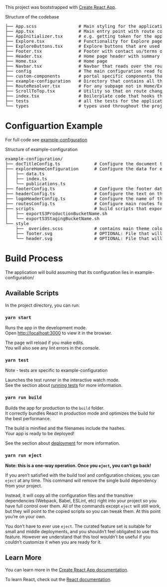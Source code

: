 This project was bootstrapped with [Create React App](https://github.com/facebook/create-react-app).

Structure of the codebase
<pre>
├── App.scss                # Main styling for the application, uses variables from example-configuration/_overrides.scss
├── App.tsx                 # Main entry point with route configuration
├── AppInitializer.tsx      # e.g. getting token for the app, setting document title
├── Explore.tsx             # Functionality for Explore page
├── ExploreButtons.tsx      # Explore buttons that are used both on the home page and the explore page
├── Footer.tsx              # Footer with contact us/terms of service
├── Header.tsx              # Home page header with summary and title
├── Home.tsx                # Home page
├── Navbar.tsx              # Navbar that reads over the routes in example-configuration
├── config                  # The main configuration read for the app
├── custom-components       # portal specific components that are not related to layout
├── example-configuration   # Directory that contains all the configuration for the app
├── RouteResolver.tsx       # For any subpage not in Home/Explore this hooks up the configuration to that URL
├── ScrollToTop.tsx         # Utility so that on route change the page starts at the top
├── index.tsx               # Boilerplate code that hooks the application up with index.html
├── tests                   # all the tests for the application
└── types                   # types used throughout the project
</pre>

# Configuartion Example
For full code see [example-configuration](https://github.com/portals/app-template/src/example-configuration)

Structure of example-configuration
<pre>
example-configuration/
├── docTitleConfig.ts             # Configure the document title
├── exploreHomeConfiguration      # Configure the data for explore and home page
│   ├── data.ts
│   ├── index.ts
│   └── publications.ts
├── footerConfig.ts               # Configure the footer data -- terms of use, contact us
├── headerConfig.ts               # Configure the text on the header of the home page
├── logoHeaderConfig.ts           # Configure the name of the app with either text or svg export
├── routesConfig.ts               # Configure main routes for the app -- what is available and what synapse object is maps too
├── scripts                       # build scripts that export s3 bucket names
│   ├── exportS3ProductionBucketName.sh
│   └── exportS3StagingBucketName.sh
└── style
    ├── _overides.scss            # contains main theme colors
    ├── footer.svg                # OPTIONAL: File that will be used for background-img on home page header 
    └── header.svg                # OPTIONAL: File that will be used for background-img on home page header
</pre>

# Build Process
The application will build assuming that its configuration lies in example-configuration/

## Available Scripts

In the project directory, you can run:

### `yarn start`

Runs the app in the development mode.<br>
Open [http://localhost:3000](http://localhost:3000) to view it in the browser.

The page will reload if you make edits.<br>
You will also see any lint errors in the console.

### `yarn test`

Note - tests are specific to example-configuration

Launches the test runner in the interactive watch mode.<br>
See the section about [running tests](https://facebook.github.io/create-react-app/docs/running-tests) for more information.


### `yarn run build`

Builds the app for production to the `build` folder.<br>
It correctly bundles React in production mode and optimizes the build for the best performance.

The build is minified and the filenames include the hashes.<br>
Your app is ready to be deployed!

See the section about [deployment](https://facebook.github.io/create-react-app/docs/deployment) for more information.

### `yarn run eject`

**Note: this is a one-way operation. Once you `eject`, you can’t go back!**

If you aren’t satisfied with the build tool and configuration choices, you can `eject` at any time. This command will remove the single build dependency from your project.

Instead, it will copy all the configuration files and the transitive dependencies (Webpack, Babel, ESLint, etc) right into your project so you have full control over them. All of the commands except `eject` will still work, but they will point to the copied scripts so you can tweak them. At this point you’re on your own.

You don’t have to ever use `eject`. The curated feature set is suitable for small and middle deployments, and you shouldn’t feel obligated to use this feature. However we understand that this tool wouldn’t be useful if you couldn’t customize it when you are ready for it.

## Learn More

You can learn more in the [Create React App documentation](https://facebook.github.io/create-react-app/docs/getting-started).

To learn React, check out the [React documentation](https://reactjs.org/).
